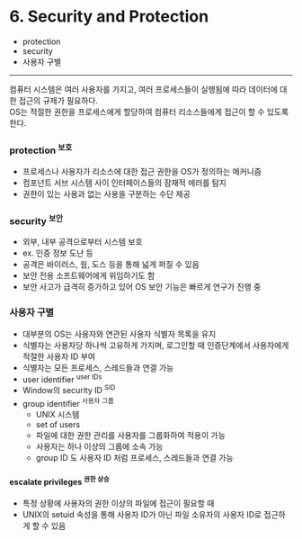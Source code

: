 # 6. Security and Protection

- protection
- security
- 사용자 구별

--- 

컴퓨터 시스템은 여러 사용자를 가지고, 여러 프로세스들이 실행됨에 따라 데이터에 대한 접근의 규제가 필요하다.  
OS는 적절한 권한을 프로세스에게 할당하여 컴퓨터 리소스들에게 접근이 할 수 있도록 한다.

### protection <sup>보호</sup>

- 프로세스나 사용자가 리소스에 대한 접근 권한을 OS가 정의하는 메커니즘
- 컴포넌트 서브 시스템 사이 인터페이스들의 잠재적 에러를 탐지
- 권한이 있는 사용과 없는 사용을 구분하는 수단 제공

### security <sup>보안</sup>

- 외부, 내부 공격으로부터 시스템 보호
- ex. 인증 정보 도난 등
- 공격은 바이러스, 웜, 도스 등을 통해 넓게 퍼질 수 있음
- 보안 전용 소프트웨어에게 위임하기도 함
- 보안 사고가 급격히 증가하고 있어 OS 보안 기능은 빠르게 연구가 진행 중

### 사용자 구별

- 대부분의 OS는 사용자와 연관된 사용자 식별자 목록을 유지
- 식별자는 사용자당 하나씩 고유하게 가지며, 로그인할 때 인증단계에서 사용자에게 적절한 사용자 ID 부여
- 식별자는 모든 프로세스, 스레드들과 연결 가능
- user identifier <sup>user IDs</sup>
- Window의 security ID <sup>SID</sup>
- group identifier <sup>사용자 그룹</sup>
    - UNIX 시스템
    - set of users
    - 파일에 대한 권한 관리를 사용자를 그룹화하여 적용이 가능
    - 사용자는 하나 이상의 그룹에 소속 가능
    - group ID 도 사용자 ID 처럼 프로세스, 스레드들과 연결 가능

#### escalate privileges <sup>권한 상승</sup>

- 특정 상황에 사용자의 권한 이상의 파일에 접근이 필요할 때
- UNIX의 setuid 속성을 통해 사용자 ID가 아닌 파일 소유자의 사용자 ID로 접근하게 할 수 있음
